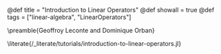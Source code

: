 @def title = "Introduction to Linear Operators"
@def showall = true
@def tags = ["linear-algebra", "LinearOperators"]

\preamble{Geoffroy Leconte and Dominique Orban}

\literate{/_literate/tutorials/introduction-to-linear-operators.jl}